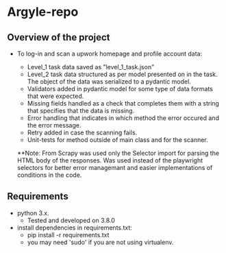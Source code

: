 # Argyle-repo

## Overview of the project

- To log-in and scan a upwork homepage and profile account data:
  - Level_1 task data saved as "level_1_task.json"
  - Level_2 task data structured as per model presented on in the task. The object of the data was serialized to a pydantic model.
  - Validators added in pydantic model for some type of data formats that were expected.
  - Missing fields handled as a check that completes them with a string that specifies that the data is missing.
  - Error handling that indicates in which method the error occured and the error message.
  - Retry added in case the scanning fails.
  - Unit-tests for method outside of main class and for the scanner.
  
  **Note: From Scrapy was used only the Selector import for parsing the HTML body of the responses. Was used instead of the playwright selectors for better
  error managemant and easier implementations of conditions in the code.
  
## Requirements

- python 3.x.
  - Tested and developed on 3.8.0
- install dependencies in requirements.txt:
  - pip install -r requirements.txt
  - you may need 'sudo' if you are not using virtualenv.


